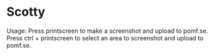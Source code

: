 Scotty
======
Usage:
Press printscreen to make a screenshot and upload to pomf.se. <br/>
Press ctrl + printscreen to select an area to screenshot and upload to pomf.se.
